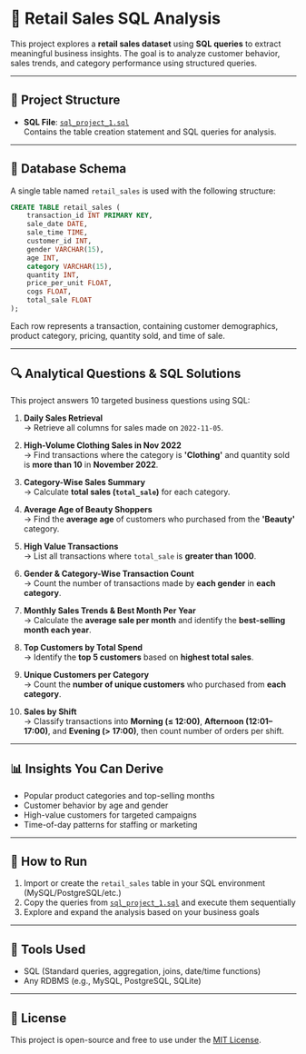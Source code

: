 
# 🛒 Retail Sales SQL Analysis

This project explores a **retail sales dataset** using **SQL queries** to extract meaningful business insights. The goal is to analyze customer behavior, sales trends, and category performance using structured queries.

---

## 📁 Project Structure

- **SQL File**: [`sql_project_1.sql`](sql_project_1.sql)  
  Contains the table creation statement and SQL queries for analysis.

---

## 🧱 Database Schema

A single table named `retail_sales` is used with the following structure:

```sql
CREATE TABLE retail_sales (
    transaction_id INT PRIMARY KEY,	
    sale_date DATE,	 
    sale_time TIME,	
    customer_id INT,
    gender VARCHAR(15),
    age INT,
    category VARCHAR(15),	
    quantity INT,
    price_per_unit FLOAT,	
    cogs FLOAT,
    total_sale FLOAT
);
```

Each row represents a transaction, containing customer demographics, product category, pricing, quantity sold, and time of sale.

---

## 🔍 Analytical Questions & SQL Solutions

This project answers 10 targeted business questions using SQL:

1. **Daily Sales Retrieval**  
   → Retrieve all columns for sales made on `2022-11-05`.

2. **High-Volume Clothing Sales in Nov 2022**  
   → Find transactions where the category is **'Clothing'** and quantity sold is **more than 10** in **November 2022**.

3. **Category-Wise Sales Summary**  
   → Calculate **total sales (`total_sale`)** for each category.

4. **Average Age of Beauty Shoppers**  
   → Find the **average age** of customers who purchased from the **'Beauty'** category.

5. **High Value Transactions**  
   → List all transactions where `total_sale` is **greater than 1000**.

6. **Gender & Category-Wise Transaction Count**  
   → Count the number of transactions made by **each gender** in **each category**.

7. **Monthly Sales Trends & Best Month Per Year**  
   → Calculate the **average sale per month** and identify the **best-selling month each year**.

8. **Top Customers by Total Spend**  
   → Identify the **top 5 customers** based on **highest total sales**.

9. **Unique Customers per Category**  
   → Count the **number of unique customers** who purchased from **each category**.

10. **Sales by Shift**  
    → Classify transactions into **Morning (≤ 12:00)**, **Afternoon (12:01–17:00)**, and **Evening (> 17:00)**, then count number of orders per shift.

---

## 📊 Insights You Can Derive

- Popular product categories and top-selling months
- Customer behavior by age and gender
- High-value customers for targeted campaigns
- Time-of-day patterns for staffing or marketing

---

## 🚀 How to Run

1. Import or create the `retail_sales` table in your SQL environment (MySQL/PostgreSQL/etc.)
2. Copy the queries from [`sql_project_1.sql`](sql_project_1.sql) and execute them sequentially
3. Explore and expand the analysis based on your business goals

---

## 🧠 Tools Used

- SQL (Standard queries, aggregation, joins, date/time functions)
- Any RDBMS (e.g., MySQL, PostgreSQL, SQLite)

---

## 📎 License

This project is open-source and free to use under the [MIT License](LICENSE).
